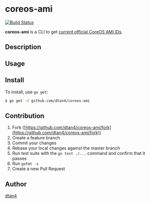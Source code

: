 # coreos-ami
[![Build Status](https://travis-ci.org/dtan4/coreos-ami.svg?branch=master)](https://travis-ci.org/dtan4/coreos-ami)

__coreos-ami__ is a CLI to get [current official CoreOS AMI IDs](https://coreos.com/os/docs/latest/booting-on-ec2.html).

## Description

## Usage

## Install

To install, use `go get`:

```bash
$ go get -d github.com/dtan4/coreos-ami
```

## Contribution

1. Fork ([https://github.com/dtan4/coreos-ami/fork](https://github.com/dtan4/coreos-ami/fork))
1. Create a feature branch
1. Commit your changes
1. Rebase your local changes against the master branch
1. Run test suite with the `go test ./...` command and confirm that it passes
1. Run `gofmt -s`
1. Create a new Pull Request

## Author

[dtan4](https://github.com/dtan4)
